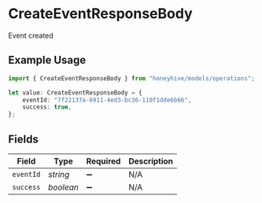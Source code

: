 # CreateEventResponseBody

Event created

## Example Usage

```typescript
import { CreateEventResponseBody } from "honeyhive/models/operations";

let value: CreateEventResponseBody = {
    eventId: "7f22137a-6911-4ed3-bc36-110f1dde6b66",
    success: true,
};
```

## Fields

| Field              | Type               | Required           | Description        |
| ------------------ | ------------------ | ------------------ | ------------------ |
| `eventId`          | *string*           | :heavy_minus_sign: | N/A                |
| `success`          | *boolean*          | :heavy_minus_sign: | N/A                |